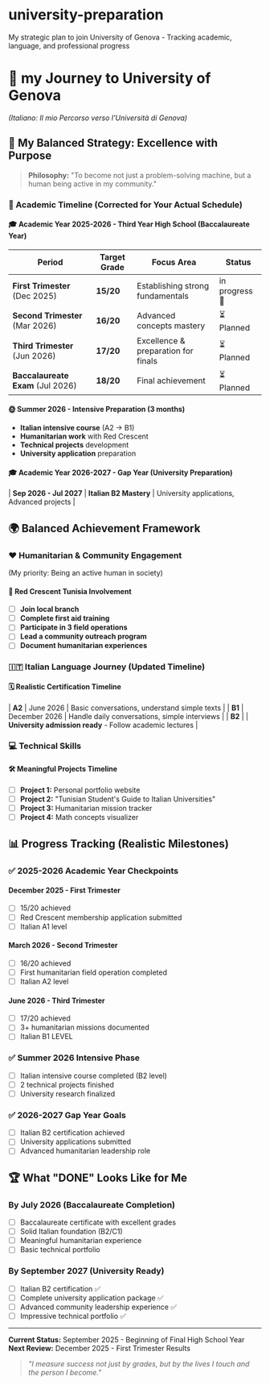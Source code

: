 # university-preparation
My strategic plan to join University of Genova - Tracking academic, language, and professional progress
# 🚀 my Journey to University of Genova  
*(Italiano: Il mio Percorso verso l'Università di Genova)*

## 🎯 My Balanced Strategy: Excellence with Purpose

> **Philosophy:** "To become not just a problem-solving machine, but a human being active in my community."

### 📅 Academic Timeline (Corrected for Your Actual Schedule)

#### 🎓 Academic Year 2025-2026 - Third Year High School (Baccalaureate Year)
| Period | Target Grade | Focus Area | Status |
|--------|--------------|------------|--------|
| **First Trimester** (Dec 2025) | **15/20** | Establishing strong fundamentals | in progress 🔄|  
| **Second Trimester** (Mar 2026) | **16/20** | Advanced concepts mastery | ⏳ Planned |
| **Third Trimester** (Jun 2026) | **17/20** | Excellence & preparation for finals | ⏳ Planned |
| **Baccalaureate Exam** (Jul 2026) | **18/20** | Final achievement | ⏳ Planned |

#### 🌞 Summer 2026 - Intensive Preparation (3 months)
- **Italian intensive course** (A2 → B1)
- **Humanitarian work** with Red Crescent  
- **Technical projects** development
- **University application** preparation

#### 🎓 Academic Year 2026-2027 - Gap Year (University Preparation)

| **Sep 2026 - Jul 2027** | **Italian B2 Mastery** | University applications, Advanced projects |

## 🌍 Balanced Achievement Framework

### ❤️ Humanitarian & Community Engagement  
(My priority: Being an active human in society)

#### 🏥 Red Crescent Tunisia Involvement
- [ ] **Join local branch**
- [ ] **Complete first aid training**
- [ ] **Participate in 3 field operations** 
- [ ] **Lead a community outreach program** 
- [ ] **Document humanitarian experiences**  

### 🇮🇹 Italian Language Journey (Updated Timeline)

#### 🗓️ Realistic Certification Timeline

| **A2** | June 2026 | Basic conversations, understand simple texts |
| **B1** | December 2026 | Handle daily conversations, simple interviews |
| **B2** |  | **University admission ready** - Follow academic lectures |

### 💻 Technical Skills

#### 🛠️ Meaningful Projects Timeline
- [ ] **Project 1:** Personal portfolio website 
- [ ] **Project 2:** "Tunisian Student's Guide to Italian Universities"
- [ ] **Project 3:** Humanitarian mission tracker
- [ ] **Project 4:** Math concepts visualizer

## 📊 Progress Tracking (Realistic Milestones)

### ✅ 2025-2026 Academic Year Checkpoints

#### December 2025 - First Trimester
- [ ] 15/20 achieved
- [ ] Red Crescent membership application submitted
- [ ] Italian A1 level

#### March 2026 - Second Trimester  
- [ ] 16/20 achieved
- [ ] First humanitarian field operation completed
- [ ] Italian A2 level
#### June 2026 - Third Trimester
- [ ] 17/20 achieved
- [ ] 3+ humanitarian missions documented  
- [ ] Italian B1 LEVEL

### ✅ Summer 2026 Intensive Phase
- [ ] Italian intensive course completed (B2 level)
- [ ] 2 technical projects finished
- [ ] University research finalized

### ✅ 2026-2027 Gap Year Goals
- [ ] Italian B2 certification achieved
- [ ] University applications submitted
- [ ] Advanced humanitarian leadership role

## 🏆 What "DONE" Looks Like for Me

### By July 2026 (Baccalaureate Completion)
- [ ] Baccalaureate certificate with excellent grades
- [ ] Solid Italian foundation (B2/C1)
- [ ] Meaningful humanitarian experience
- [ ] Basic technical portfolio

### By September 2027 (University Ready)
- [ ] Italian B2 certification ✅
- [ ] Complete university application package ✅
- [ ] Advanced community leadership experience ✅
- [ ] Impressive technical portfolio ✅

---

**Current Status:** September 2025 - Beginning of Final High School Year  
**Next Review:** December 2025 - First Trimester Results

> *"I measure success not just by grades, but by the lives I touch and the person I become."*
> 
